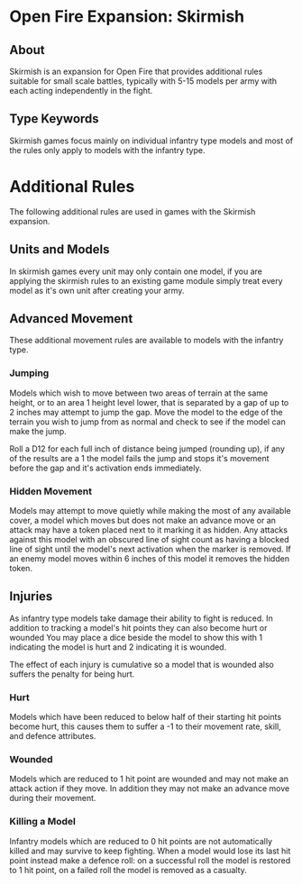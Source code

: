 Open Fire Expansion: Skirmish
=============================

## About

Skirmish is an expansion for Open Fire that provides additional rules suitable for small scale battles, typically with 5-15 models per army with each acting independently in the fight.

## Type Keywords

Skirmish games focus mainly on individual infantry type models and most of the rules only apply to models with the infantry type.

# Additional Rules

The following additional rules are used in games with the Skirmish expansion.

## Units and Models

In skirmish games every unit may only contain one model, if you are applying the skirmish rules to an existing game module simply treat every model as it's own unit after creating your army.

## Advanced Movement

These additional movement rules are available to models with the infantry type.

### Jumping

Models which wish to move between two areas of terrain at the same height, or to an area 1 height level lower, that is separated by a gap of up to 2 inches may attempt to jump the gap. Move the model to the edge of the terrain you wish to jump from as normal and check to see if the model can make the jump.

Roll a D12 for each full inch of distance being jumped (rounding up), if any of the results are a 1 the model fails the jump and stops it's movement before the gap and it's activation ends immediately.

### Hidden Movement

Models may attempt to move quietly while making the most of any available cover, a model which moves but does not make an advance move or an attack may have a token placed next to it marking it as hidden. Any attacks against this model with an obscured line of sight count as having a blocked line of sight until the model's next activation when the marker is removed. If an enemy model moves within 6 inches of this model it removes the hidden token.

## Injuries

As infantry type models take damage their ability to fight is reduced. In addition to tracking a model's hit points they can also become hurt or wounded You may place a dice beside the model to show this with 1 indicating the model is hurt and 2 indicating it is wounded.

The effect of each injury is cumulative so a model that is wounded also suffers the penalty for being hurt.

### Hurt

Models which have been reduced to below half of their starting hit points become hurt, this causes them to suffer a -1 to their movement rate, skill, and defence attributes.

### Wounded

Models which are reduced to 1 hit point are wounded and may not make an attack action if they move. In addition they may not make an advance move during their movement.

### Killing a Model

Infantry models which are reduced to 0 hit points are not automatically killed and may survive to keep fighting. When a model would lose its last hit point instead make a defence roll: on a successful roll the model is restored to 1 hit point, on a failed roll the model is removed as a casualty.